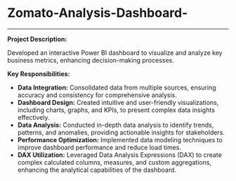 # Zomato-Analysis-Dashboard-
---
**Project Description:**

Developed an interactive Power BI dashboard to visualize and analyze key business metrics, enhancing decision-making processes.

**Key Responsibilities:**

- **Data Integration:** Consolidated data from multiple sources, ensuring accuracy and consistency for comprehensive analysis.
- **Dashboard Design:** Created intuitive and user-friendly visualizations, including charts, graphs, and KPIs, to present complex data insights effectively.
- **Data Analysis:** Conducted in-depth data analysis to identify trends, patterns, and anomalies, providing actionable insights for stakeholders.
- **Performance Optimization:** Implemented data modeling techniques to improve dashboard performance and reduce load times.
- **DAX Utilization:** Leveraged Data Analysis Expressions (DAX) to create complex calculated columns, measures, and custom aggregations, enhancing the analytical capabilities of the dashboard.
